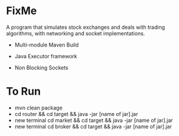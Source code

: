 # FixMe
A program that simulates stock exchanges and deals with trading algorithms, with networking and socket implementations.

- Multi-module Maven Build

- Java Executor framework

- Non Blocking Sockets

# To Run
 - mvn clean package
 - cd router && cd target && java -jar [name of jar].jar
 - new terminal cd market && cd target && java -jar [name of jar].jar 
 - new terminal cd broker && cd target && java -jar [name of jar].jar
 
